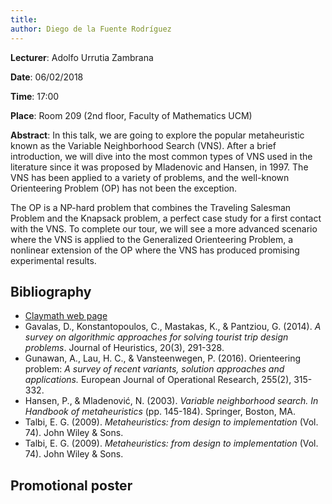 ```yaml
---
title: 
author: Diego de la Fuente Rodríguez
---
```

**Lecturer**: Adolfo Urrutia Zambrana

**Date**: 06/02/2018

**Time**: 17:00

**Place**: Room 209 (2nd floor, Faculty of Mathematics UCM)

**Abstract**: In this talk, we are going to explore the popular metaheuristic known as the Variable Neighborhood Search (VNS). 
After a brief introduction, we will dive into the most common types of VNS used in the literature since it was proposed by 
Mladenovic and Hansen, in 1997. The VNS has been applied to a variety of problems, and the well-known Orienteering Problem (OP) has not been the
exception. 

The OP is a NP-hard problem that combines the Traveling Salesman Problem and the Knapsack problem, a perfect case study 
for a first contact with the VNS. To complete our tour, we will see a more advanced scenario where the VNS is applied to the
Generalized Orienteering Problem, a nonlinear extension of the OP where the VNS has produced promising experimental results.


## Bibliography

* [Claymath web page](www.claymath.org/millennium-problems)
* Gavalas, D., Konstantopoulos, C., Mastakas, K., & Pantziou, G. (2014). 
*A survey on algorithmic approaches for solving tourist trip design problems*. Journal of Heuristics, 20(3), 291-328.
* Gunawan, A., Lau, H. C., & Vansteenwegen, P. (2016). Orienteering problem: 
*A survey of recent variants, solution approaches and applications.* European Journal of Operational Research, 255(2), 315-332.
* Hansen, P., & Mladenović, N. (2003). 
*Variable neighborhood search. In Handbook of metaheuristics* (pp. 145-184). Springer, Boston, MA.
* Talbi, E. G. (2009). *Metaheuristics: from design to implementation* (Vol. 74). John Wiley & Sons.
* Talbi, E. G. (2009). *Metaheuristics: from design to implementation* (Vol. 74). John Wiley & Sons.


## Promotional poster
